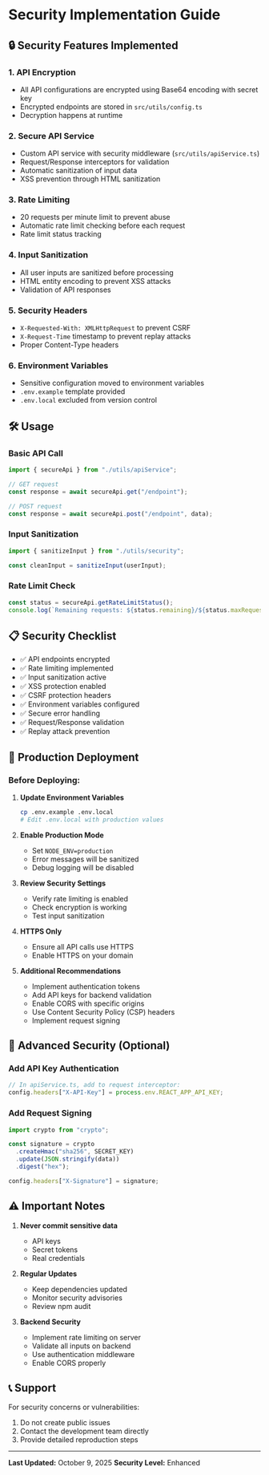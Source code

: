 # Security Implementation Guide

## 🔒 Security Features Implemented

### 1. **API Encryption**

- All API configurations are encrypted using Base64 encoding with secret key
- Encrypted endpoints are stored in `src/utils/config.ts`
- Decryption happens at runtime

### 2. **Secure API Service**

- Custom API service with security middleware (`src/utils/apiService.ts`)
- Request/Response interceptors for validation
- Automatic sanitization of input data
- XSS prevention through HTML sanitization

### 3. **Rate Limiting**

- 20 requests per minute limit to prevent abuse
- Automatic rate limit checking before each request
- Rate limit status tracking

### 4. **Input Sanitization**

- All user inputs are sanitized before processing
- HTML entity encoding to prevent XSS attacks
- Validation of API responses

### 5. **Security Headers**

- `X-Requested-With: XMLHttpRequest` to prevent CSRF
- `X-Request-Time` timestamp to prevent replay attacks
- Proper Content-Type headers

### 6. **Environment Variables**

- Sensitive configuration moved to environment variables
- `.env.example` template provided
- `.env.local` excluded from version control

## 🛠️ Usage

### Basic API Call

```typescript
import { secureApi } from "./utils/apiService";

// GET request
const response = await secureApi.get("/endpoint");

// POST request
const response = await secureApi.post("/endpoint", data);
```

### Input Sanitization

```typescript
import { sanitizeInput } from "./utils/security";

const cleanInput = sanitizeInput(userInput);
```

### Rate Limit Check

```typescript
const status = secureApi.getRateLimitStatus();
console.log(`Remaining requests: ${status.remaining}/${status.maxRequests}`);
```

## 📋 Security Checklist

- ✅ API endpoints encrypted
- ✅ Rate limiting implemented
- ✅ Input sanitization active
- ✅ XSS protection enabled
- ✅ CSRF protection headers
- ✅ Environment variables configured
- ✅ Secure error handling
- ✅ Request/Response validation
- ✅ Replay attack prevention

## 🚀 Production Deployment

### Before Deploying:

1. **Update Environment Variables**

   ```bash
   cp .env.example .env.local
   # Edit .env.local with production values
   ```

2. **Enable Production Mode**

   - Set `NODE_ENV=production`
   - Error messages will be sanitized
   - Debug logging will be disabled

3. **Review Security Settings**

   - Verify rate limiting is enabled
   - Check encryption is working
   - Test input sanitization

4. **HTTPS Only**

   - Ensure all API calls use HTTPS
   - Enable HTTPS on your domain

5. **Additional Recommendations**
   - Implement authentication tokens
   - Add API keys for backend validation
   - Enable CORS with specific origins
   - Use Content Security Policy (CSP) headers
   - Implement request signing

## 🔐 Advanced Security (Optional)

### Add API Key Authentication

```typescript
// In apiService.ts, add to request interceptor:
config.headers["X-API-Key"] = process.env.REACT_APP_API_KEY;
```

### Add Request Signing

```typescript
import crypto from "crypto";

const signature = crypto
  .createHmac("sha256", SECRET_KEY)
  .update(JSON.stringify(data))
  .digest("hex");

config.headers["X-Signature"] = signature;
```

## ⚠️ Important Notes

1. **Never commit sensitive data**

   - API keys
   - Secret tokens
   - Real credentials

2. **Regular Updates**

   - Keep dependencies updated
   - Monitor security advisories
   - Review npm audit

3. **Backend Security**
   - Implement rate limiting on server
   - Validate all inputs on backend
   - Use authentication middleware
   - Enable CORS properly

## 📞 Support

For security concerns or vulnerabilities:

1. Do not create public issues
2. Contact the development team directly
3. Provide detailed reproduction steps

---

**Last Updated:** October 9, 2025
**Security Level:** Enhanced
